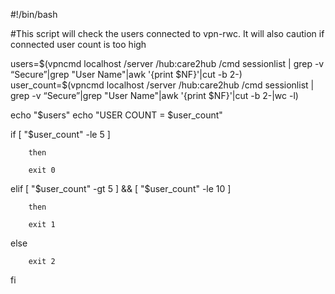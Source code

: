 #!/bin/bash

#This script will check the users connected to vpn-rwc. It will also caution if connected user count is too high


users=$(vpncmd localhost /server  /hub:care2hub /cmd sessionlist | grep -v “Secure”|grep "User Name"|awk '{print $NF}'|cut -b 2-)
user_count=$(vpncmd localhost /server  /hub:care2hub /cmd sessionlist | grep -v “Secure”|grep "User Name"|awk '{print $NF}'|cut -b 2-|wc -l)

echo "$users"
echo "USER COUNT = $user_count"



if [ "$user_count" -le 5 ]

        then

        exit 0

elif [ "$user_count" -gt 5 ] && [ "$user_count" -le 10 ]

        then

        exit 1
else

        exit 2
fi

